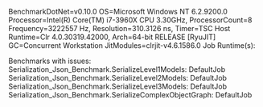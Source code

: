 
BenchmarkDotNet=v0.10.0
OS=Microsoft Windows NT 6.2.9200.0
Processor=Intel(R) Core(TM) i7-3960X CPU 3.30GHz, ProcessorCount=8
Frequency=3222557 Hz, Resolution=310.3126 ns, Timer=TSC
Host Runtime=Clr 4.0.30319.42000, Arch=64-bit RELEASE [RyuJIT]
GC=Concurrent Workstation
JitModules=clrjit-v4.6.1586.0
Job Runtime(s):









Benchmarks with issues:
  Serialization_Json_Benchmark.SerializeLevel1Models: DefaultJob
  Serialization_Json_Benchmark.SerializeLevel2Models: DefaultJob
  Serialization_Json_Benchmark.SerializeLevel3Models: DefaultJob
  Serialization_Json_Benchmark.SerializeComplexObjectGraph: DefaultJob
